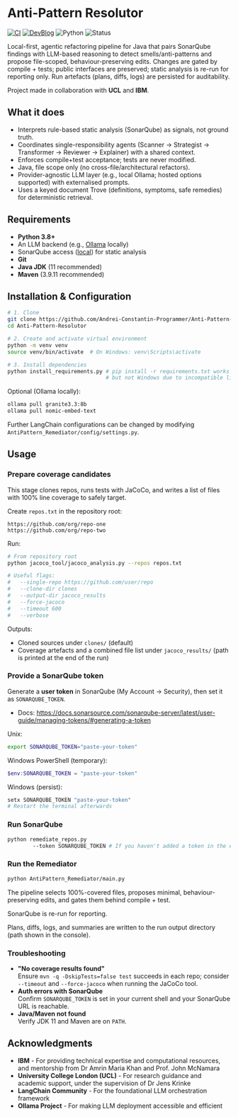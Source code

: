 # Anti-Pattern Resolutor

[![CI](https://github.com/Andrei-Constantin-Programmer/Legacy-Code-Migration/actions/workflows/python.yml/badge.svg?branch=main)](https://github.com/Andrei-Constantin-Programmer/Legacy-Code-Migration/actions/workflows/python.yml)
[![DevBlog](https://img.shields.io/badge/Live-Blog-blue?style=flat-square&logo=githubpages)](https://andrei-constantin-programmer.github.io/IBM-UCL-Blog)
![Python](https://img.shields.io/badge/python-3.8+-blue.svg)
![Status](https://img.shields.io/badge/status-research-orange.svg)

Local-first, agentic refactoring pipeline for Java that pairs SonarQube findings with LLM-based reasoning to detect smells/anti-patterns and propose file-scoped, behaviour-preserving edits. Changes are gated by compile + tests; public interfaces are preserved; static analysis is re-run for reporting only. Run artefacts (plans, diffs, logs) are persisted for auditability.

Project made in collaboration with **UCL** and **IBM**.

## What it does
- Interprets rule-based static analysis (SonarQube) as signals, not ground truth.
- Coordinates single-responsibility agents (Scanner -> Strategist -> Transformer -> Reviewer -> Explainer) with a shared context.
- Enforces compile+test acceptance; tests are never modified.
- Java, file scope only (no cross-file/architectural refactors).
- Provider-agnostic LLM layer (e.g., local Ollama; hosted options supported) with externalised prompts.
- Uses a keyed document Trove (definitions, symptoms, safe remedies) for deterministic retrieval.

## Requirements
- **Python 3.8+** 
- An LLM backend (e.g., [Ollama](https://ollama.ai) locally)
- SonarQube access ([local](https://docs.sonarsource.com/sonarqube-server/10.6/try-out-sonarqube/)) for static analysis
- **Git**
- **Java JDK** (11 recommended)
- **Maven** (3.9.11 recommended)

## Installation & Configuration

```bash
# 1. Clone
git clone https://github.com/Andrei-Constantin-Programmer/Anti-Pattern-Resolutor.git
cd Anti-Pattern-Resolutor

# 2. Create and activate virtual environment
python -m venv venv
source venv/bin/activate  # On Windows: venv\Scripts\activate

# 3. Install dependencies
python install_requirements.py # pip install -r requirements.txt works on Unix, 
                               # but not Windows due to incompatible libraries.
```

Optional (Ollama locally):
```bash
ollama pull granite3.3:8b
ollama pull nomic-embed-text
```

Further LangChain configurations can be changed by modifying `AntiPattern_Remediator/config/settings.py`.

## Usage

### Prepare coverage candidates
This stage clones repos, runs tests with JaCoCo, and writes a list of files with 100% line coverage to safely target.

Create `repos.txt` in the repository root:
```
https://github.com/org/repo-one
https://github.com/org/repo-two
```

Run:
```bash
# From repository root
python jacoco_tool/jacoco_analysis.py --repos repos.txt

# Useful flags:
#   --single-repo https://github.com/user/repo
#   --clone-dir clones
#   --output-dir jacoco_results
#   --force-jacoco
#   --timeout 600
#   --verbose
```

Outputs:
- Cloned sources under `clones/` (default)
- Coverage artefacts and a combined file list under `jacoco_results/`
(path is printed at the end of the run)

### Provide a SonarQube token
Generate a **user token** in SonarQube (My Account -> Security), then set it as `SONARQUBE_TOKEN`.
- Docs: https://docs.sonarsource.com/sonarqube-server/latest/user-guide/managing-tokens/#generating-a-token

Unix:
```bash
export SONARQUBE_TOKEN="paste-your-token"
```

Windows PowerShell (temporary):
```powershell
$env:SONARQUBE_TOKEN = "paste-your-token"
```

Windows (persist):
```powershell
setx SONARQUBE_TOKEN "paste-your-token"
# Restart the terminal afterwards
```

### Run SonarQube
```bash
python remediate_repos.py
        --token SONARQUBE_TOKEN # If you haven't added a token in the environment
```

### Run the Remediator
```bash
python AntiPattern_Remediator/main.py
```

The pipeline selects 100%-covered files, proposes minimal, behaviour-preserving edits, and gates them behind compile + test.  

SonarQube is re-run for reporting.  

Plans, diffs, logs, and summaries are written to the run output directory (path shown in the console).

### Troubleshooting
- **"No coverage results found"**  
Ensure `mvn -q -DskipTests=false test` succeeds in each repo; consider `--timeout` and `--force-jacoco` when running the JaCoCo tool.
- **Auth errors with SonarQube**  
Confirm `SONARQUBE_TOKEN` is set in your current shell and your SonarQube URL is reachable.
- **Java/Maven not found**  
Verify JDK 11 and Maven are on `PATH`.

## Acknowledgments
- **IBM** - For providing technical expertise and computational resources, and mentorship from Dr Amrin Maria Khan and Prof. John McNamara
- **University College London (UCL)** - For research guidance and academic support, under the supervision of Dr Jens Krinke
- **LangChain Community** - For the foundational LLM orchestration framework
- **Ollama Project** - For making LLM deployment accessible and efficient
